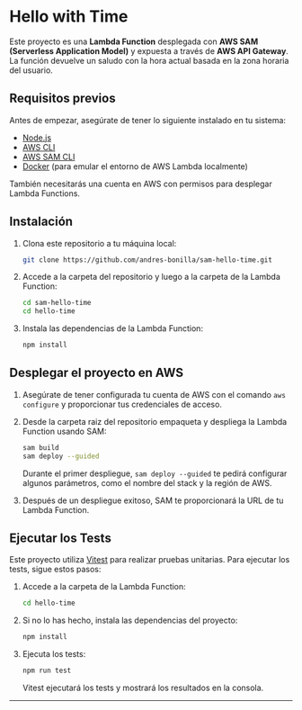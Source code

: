 # Hello with Time

Este proyecto es una **Lambda Function** desplegada con **AWS SAM (Serverless Application Model)** y expuesta a través de **AWS API Gateway**. La función devuelve un saludo con la hora actual basada en la zona horaria del usuario.

## Requisitos previos

Antes de empezar, asegúrate de tener lo siguiente instalado en tu sistema:

- [Node.js](https://nodejs.org/)
- [AWS CLI](https://aws.amazon.com/cli/)
- [AWS SAM CLI](https://aws.amazon.com/serverless/sam/)
- [Docker](https://www.docker.com/) (para emular el entorno de AWS Lambda localmente)
  
También necesitarás una cuenta en AWS con permisos para desplegar Lambda Functions.

## Instalación

1. Clona este repositorio a tu máquina local:
    ```bash
    git clone https://github.com/andres-bonilla/sam-hello-time.git
    ```
2. Accede a la carpeta del repositorio y luego a la carpeta de la Lambda Function:
    ```bash
    cd sam-hello-time
    cd hello-time
    ```
3. Instala las dependencias de la Lambda Function:
    ```bash
    npm install
    ```

## Desplegar el proyecto en AWS

1. Asegúrate de tener configurada tu cuenta de AWS con el comando `aws configure` y proporcionar tus credenciales de acceso.
   
2. Desde la carpeta raiz del repositorio empaqueta y despliega la Lambda Function usando SAM:
    ```bash
    sam build
    sam deploy --guided
    ```

    Durante el primer despliegue, `sam deploy --guided` te pedirá configurar algunos parámetros, como el nombre del stack y la región de AWS.

3. Después de un despliegue exitoso, SAM te proporcionará la URL de tu Lambda Function.

## Ejecutar los Tests

Este proyecto utiliza [Vitest](https://vitest.dev/) para realizar pruebas unitarias. Para ejecutar los tests, sigue estos pasos:

1. Accede a la carpeta de la Lambda Function:
    ```bash
    cd hello-time
    ```

2. Si no lo has hecho, instala las dependencias del proyecto:
    ```bash
    npm install
    ```

3. Ejecuta los tests:
    ```bash
    npm run test
    ```

    Vitest ejecutará los tests y mostrará los resultados en la consola. 

---
